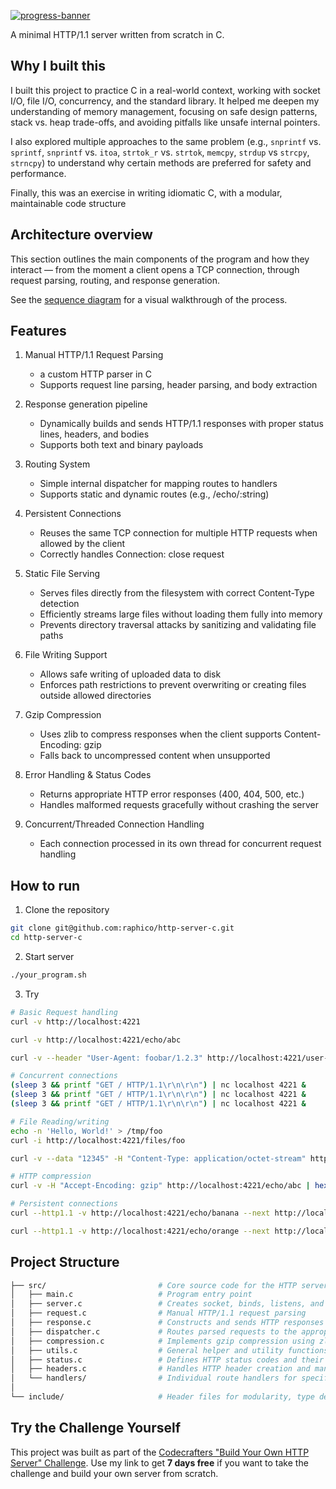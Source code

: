 [![progress-banner](https://backend.codecrafters.io/progress/http-server/e590a1ed-5581-4c50-92c3-173fc54ce8b7)](https://app.codecrafters.io/users/codecrafters-bot?r=2qF)

A minimal HTTP/1.1 server written from scratch in C.

## Why I built this

I built this project to practice C in a real-world context, working with socket I/O, file I/O, concurrency, and the standard library. It helped me deepen my understanding of memory management, focusing on safe design patterns, stack vs. heap trade-offs, and avoiding pitfalls like unsafe internal pointers.

I also explored multiple approaches to the same problem (e.g., `snprintf` vs. `sprintf`, `snprintf` vs. `itoa`, `strtok_r` vs. `strtok`, `memcpy`, `strdup` vs `strcpy`, `strncpy`) to understand why certain methods are preferred for safety and performance.

Finally, this was an exercise in writing idiomatic C, with a modular, maintainable code structure

## Architecture overview

This section outlines the main components of the program and how they interact — from the moment a client opens a TCP connection, through request parsing, routing, and response generation.

See the [sequence diagram](./docs/architecture.png) for a visual walkthrough of the process.

## Features

1. Manual HTTP/1.1 Request Parsing

   - a custom HTTP parser in C
   - Supports request line parsing, header parsing, and body extraction

2. Response generation pipeline

   - Dynamically builds and sends HTTP/1.1 responses with proper status lines, headers, and bodies
   - Supports both text and binary payloads

3. Routing System

   - Simple internal dispatcher for mapping routes to handlers
   - Supports static and dynamic routes (e.g., /echo/:string)

4. Persistent Connections

   - Reuses the same TCP connection for multiple HTTP requests when allowed by the client
   - Correctly handles Connection: close request

5. Static File Serving

   - Serves files directly from the filesystem with correct Content-Type detection
   - Efficiently streams large files without loading them fully into memory
   - Prevents directory traversal attacks by sanitizing and validating file paths

6. File Writing Support

   - Allows safe writing of uploaded data to disk
   - Enforces path restrictions to prevent overwriting or creating files outside allowed directories

7. Gzip Compression

   - Uses zlib to compress responses when the client supports Content-Encoding: gzip
   - Falls back to uncompressed content when unsupported

8. Error Handling & Status Codes

   - Returns appropriate HTTP error responses (400, 404, 500, etc.)
   - Handles malformed requests gracefully without crashing the server

9. Concurrent/Threaded Connection Handling
   - Each connection processed in its own thread for concurrent request handling

## How to run

1. Clone the repository

```bash
git clone git@github.com:raphico/http-server-c.git
cd http-server-c
```

2. Start server

```bash
./your_program.sh
```

3. Try

```bash
# Basic Request handling
curl -v http://localhost:4221

curl -v http://localhost:4221/echo/abc

curl -v --header "User-Agent: foobar/1.2.3" http://localhost:4221/user-agent

# Concurrent connections
(sleep 3 && printf "GET / HTTP/1.1\r\n\r\n") | nc localhost 4221 &
(sleep 3 && printf "GET / HTTP/1.1\r\n\r\n") | nc localhost 4221 &
(sleep 3 && printf "GET / HTTP/1.1\r\n\r\n") | nc localhost 4221 &

# File Reading/writing
echo -n 'Hello, World!' > /tmp/foo
curl -i http://localhost:4221/files/foo

curl -v --data "12345" -H "Content-Type: application/octet-stream" http://localhost:4221/files/file_123

# HTTP compression
curl -v -H "Accept-Encoding: gzip" http://localhost:4221/echo/abc | hexdump -C

# Persistent connections
curl --http1.1 -v http://localhost:4221/echo/banana --next http://localhost:4221/user-agent -H "User-Agent: blueberry/apple-blueberry"

curl --http1.1 -v http://localhost:4221/echo/orange --next http://localhost:4221/ -H "Connection: close"
```

## Project Structure

```bash
├── src/                         # Core source code for the HTTP server
│   ├── main.c                   # Program entry point
│   ├── server.c                 # Creates socket, binds, listens, and accepts client connections
│   ├── request.c                # Manual HTTP/1.1 request parsing
│   ├── response.c               # Constructs and sends HTTP responses to clients
│   ├── dispatcher.c             # Routes parsed requests to the appropriate handler
│   ├── compression.c            # Implements gzip compression using zlib
│   ├── utils.c                  # General helper and utility functions
│   ├── status.c                 # Defines HTTP status codes and their corresponding messages
│   ├── headers.c                # Handles HTTP header creation and management
│   └── handlers/                # Individual route handlers for specific endpoints
│
└── include/                     # Header files for modularity, type definitions, and forward declarations
```

## Try the Challenge Yourself

This project was built as part of the [Codecrafters "Build Your Own HTTP Server" Challenge](https://app.codecrafters.io/r/zealous-guineapig-988263). Use my link to get **7 days free** if you want to take the challenge and build your own server from scratch.
